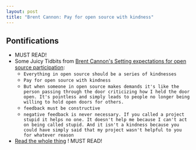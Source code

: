 ```yaml
---
layout: post
title: "Brent Cannon: Pay for open source with kindness"
---
```


## Pontifications

* MUST READ!
* Some Juicy Tidbits from [Brent Cannon's Setting expectations for open source participation](https://snarky.ca/setting-expectations-for-open-source-participation/):
	* ```Everything in open source should be a series of kindnesses```
	* ```Pay for open source with kindness```
	* ```But when someone in open source makes demands it's like the person passing through the door criticizing how I held the door open. It's pointless and simply leads to people no longer being willing to hold open doors for others.```
	* ```feedback must be constructive```
	* ```negative feedback is never necessary. If you called a project stupid it helps no one. It doesn't help me because I can't act on being called stupid. And it isn't a kindness because you could have simply said that my project wasn't helpful to you for whatever reason``` 
* [Read the whole thing](https://snarky.ca/setting-expectations-for-open-source-participation/) ! MUST READ!

